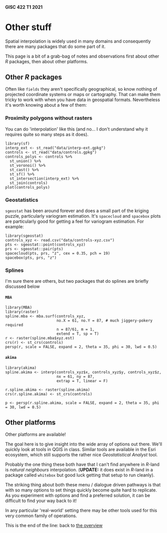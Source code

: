 #### GISC 422 T1 2021

# Other stuff
Spatial interpolation is widely used in many domains and consequently there are many packages that do some part of it.

This page is a bit of a grab-bag of notes and observations first about other *R* packages, then about other platforms.

## Other *R* packages
Often like `fields` they aren't specifically geographical, so know nothing of projected coordinate systems or maps or cartography. That can make them tricky to work with when you have data in geospatial formats. Nevertheless it's worth knowing about a few of them:

### Proximity polygons without rasters
You can do 'interpolation' like this (and no... I don't understand why it requires quite so many steps as it does).

```{r}
library(sf)
interp_ext <- st_read("data/interp-ext.gpkg")
controls <- st_read("data/controls.gpkg")
controls_polys <- controls %>%
  st_union() %>%
  st_voronoi() %>%
  st_cast() %>%
  st_sf() %>%
  st_intersection(interp_ext) %>%
  st_join(controls)
plot(controls_polys)
```

### Geostatistics
`sgeostat` has been around forever and does a small part of the kriging puzzle, particularly variogram estimation. It's `spacecloud` and `spacebox` plots are particularly good for getting a feel for variogram estimation. For example:

```{r}
library(sgeostat)
controls_xyz <- read.csv("data/controls-xyz.csv")
pts <- sgeostat::point(controls_xyz)
prs <- sgeostat::pair(pts)
spacecloud(pts, prs, "z", cex = 0.35, pch = 19)
spacebox(pts, prs, "z")
```

### Splines
I'm sure there are others, but two packages that do splines are briefly discussed below

#### `MBA`
```{r}
library(MBA)
library(raster)
spline.mba <- mba.surf(controls_xyz,
                       no.X = 61, no.Y = 87, # much jiggery-pokery required
                       n = 87/61, m = 1,
                       extend = T, sp = T)
r <- raster(spline.mba$xyz.est)
crs(r) <- st_crs(controls)
persp(r, scale = FALSE, expand = 2, theta = 35, phi = 30, lwd = 0.5)
```

#### `akima`
```{r}
library(akima)
spline.akima <- interp(controls_xyz$x, controls_xyz$y, controls_xyz$z,
                       nx = 61, ny = 87,
                       extrap = T, linear = F)

r.spline.akima <- raster(spline.akima)
crs(r.spline.akima) <- st_crs(controls)

p <- persp(r.spline.akima, scale = FALSE, expand = 2, theta = 35, phi = 30, lwd = 0.5)
```

## Other platforms
Other platforms are available!

The goal here is to give insight into the wide array of options out there. We'll quickly look at tools in QGIS in class. Similar tools are available in the Esri ecosystem, which still supports the rather nice _Geostatistical Analyst_ tool.

Probably the one thing these both have that I can't find anywhere in *R*-land is _natural neighbours_ interpolation. (**UPDATE:** it does exist in *R*-land in a package called `whitebox` but good luck getting that setup to run cleanly).

The striking thing about both these menu / dialogue driven pathways is that with so many options to set things quickly become quite hard to replicate. As you experiment with options and find a preferred solution, it can be difficult to find your way back to it!

In any particular 'real-world' setting there may be other tools used for this very common family of operations.

This is the end of the line: back to [the overview](README.md)
